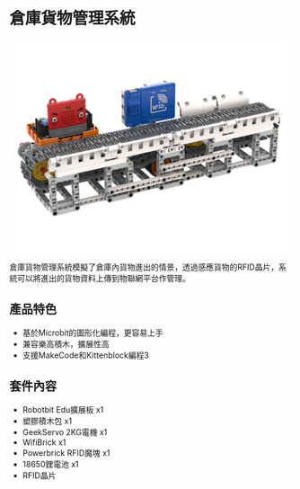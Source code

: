 # 倉庫貨物管理系統

![](./images/belt.png)

倉庫貨物管理系統模擬了倉庫內貨物進出的情景，透過感應貨物的RFID晶片，系統可以將進出的貨物資料上傳到物聯網平台作管理。

## 產品特色

- 基於Microbit的圖形化編程，更容易上手
- 兼容樂高積木，擴展性高
- 支援MakeCode和Kittenblock編程3

## 套件內容

- Robotbit Edu擴展板 x1
- 塑膠積木包 x1
- GeekServo 2KG電機 x1
- WifiBrick x1
- Powerbrick RFID魔塊 x1
- 18650鋰電池 x1
- RFID晶片